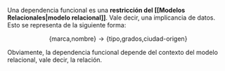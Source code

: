 
Una dependencia funcional es una **restricción del [[Modelos Relacionales|modelo relacional]]**. Vale decir, una implicancia de datos. Esto se representa de la siguiente forma: 

$$\lbrace\text{marca,nombre}\rbrace\to\lbrace\text{tipo,grados,ciudad-origen}\rbrace$$

Obviamente, la dependencia funcional depende del contexto del modelo relacional, vale decir, la relación. 
